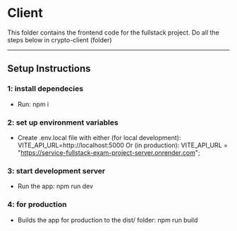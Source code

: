 # Client

This folder contains the frontend code for the fullstack project.
Do all the steps below in crypto-client (folder)

---

## Setup Instructions

### 1: install dependecies

- Run: npm i

### 2: set up environment variables

- Create .env.local file with either (for local development):
  VITE_API_URL=http://localhost:5000
  Or (in production):
  VITE_API_URL = "https://service-fullstack-exam-project-server.onrender.com";

### 3: start development server

- Run the app: npm run dev

### 4: for production

- Builds the app for production to the dist/ folder: npm run build
